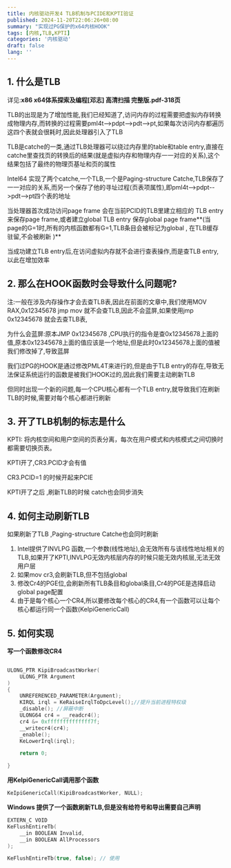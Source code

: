 ```yaml
---
title: 内核驱动开发4 TLB机制与PCIDE和KPTI验证
published: 2024-11-20T22:06:26+08:00
summary: "实现过PG保护的x64内核HOOK"
tags: [内核,TLB,KPTI]
categories: '内核驱动'
draft: false 
lang: ''
---
```



## 1. 什么是TLB

详见:**x86 x64体系探索及编程[邓志] 高清扫描 完整版.pdf-318页**

TLB的出现是为了增加性能,我们已经知道了,访问内存的过程需要把虚拟内存转换成物理内存,而转换的过程需要pml4t-->pdpt-->pdt-->pt,如果每次访问内存都遍历这四个表就会很耗时,因此处理器引入了TLB

TLB是catche的一类,通过TLB处理器可以绕过内存里的table和table entry,直接在catche里查找页的转换后的结果(就是虚拟内存和物理内存一一对应的关系),这个结果包括了最终的物理页基址和页的属性

Intel64 实现了两个catche,一个TLB,一个是Paging-structure Catche,TLB保存了一一对应的关系,而另一个保存了他的寻址过程(页表项属性),即pml4t-->pdpt-->pdt-->pt四个表的地址

当处理器首次成功访问page frame 会在当前PCID的TLB里建立相应的 TLB entry来保存page frame,或者建立global TLB entry 保存global page frame**(当page的G=1时,所有的内核函数都有G=1,TLB条目会被标记为global , 在TLB缓存驻留,不会被刷新 )**

当成功建立TLB entry后,在访问虚拟内存就不会进行查表操作,而是查TLB entry,以此在增加效率

## 2. 那么在HOOK函数时会导致什么问题呢?

注:一般在涉及内存操作才会去查TLB表,因此在前面的文章中,我们使用MOV RAX,0x12345678 jmp mov 就不会查TLB,因此不会蓝屏,如果使用jmp 0x12345678 就会去查TLB表,

为什么会蓝屏:原本JMP 0x12345678 ,CPU执行的指令是查0x12345678上面的值,原本0x12345678上面的值应该是一个地址,但是此时0x12345678上面的值被我们修改掉了,导致蓝屏

我们过PG的HOOK是通过修改PML4T来进行的,但是由于TLB entry的存在,导致无法保证系统运行的函数是被我们HOOK过的,因此我们需要主动刷新TLB

但同时出现一个新的问题,每一个CPU核心都有一个TLB entry,就导致我们在刷新TLB的时候,需要对每个核心都进行刷新

## 3. 开了TLB机制的标志是什么

KPTI: 将内核空间和用户空间的页表分离，每次在用户模式和内核模式之间切换时都需要切换页表。

KPTI开了,CR3.PCID才会有值
 
CR3.PCID=1 的时候开起来PCIE

KPTI开了之后 ,刷新TLB的时候 catch也会同步消失

## 4. 如何主动刷新TLB

如果刷新了TLB ,Paging-structure Catche也会同时刷新

1. Intel提供了INVLPG 函数,一个参数(线性地址),会无效所有与该线性地址相关的TLB,如果开了KPTI,INVLPG无效内核层内存的时候只能无效内核层,无法无效用户层
2. 如果mov cr3,会刷新TLB,但不包括global
3. 修改Cr4的PGE位,会刷新所有TLB条目和global条目,Cr4的PGE是选择启动global page配置
4. 由于是每个核心一个CR4,所以要修改每个核心的CR4,有一个函数可以让每个核心都运行同一个函数(KeIpiGenericCall)


## 5. 如何实现

**写一个函数修改CR4**

```C++

ULONG_PTR KipiBroadcastWorker(
	ULONG_PTR Argument
)
{
	UNREFERENCED_PARAMETER(Argument);
	KIRQL irql = KeRaiseIrqlToDpcLevel();//提升当前进程特权级
	_disable(); //屏蔽中断
	ULONG64 cr4 = __readcr4(); 
	cr4 &= 0xffffffffffffff7f;
	__writecr4(cr4);
	_enable();
	KeLowerIrql(irql);

	return 0;

}
```

**用KeIpiGenericCall调用那个函数**

```C++
KeIpiGenericCall(KipiBroadcastWorker, NULL);
```

**Windows 提供了一个函数刷新TLB,但是没有给符号和导出需要自己声明**

```C++
EXTERN_C VOID
KeFlushEntireTb(
	__in BOOLEAN Invalid,
	__in BOOLEAN AllProcessors
);

KeFlushEntireTb(true, false); // 使用
```

